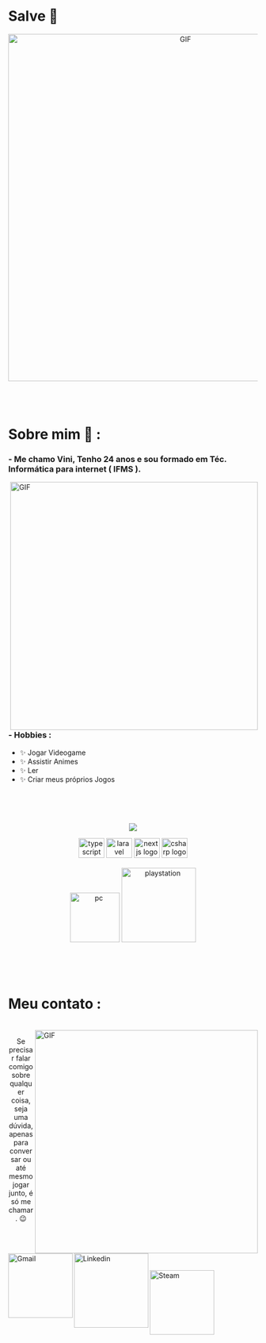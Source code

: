 # Salve 👋

<div align="center">
<img hight="300" width="700" alt="GIF" align="center" src="https://cdnb.artstation.com/p/assets/images/images/043/940/677/large/dao-trong-le-6.jpg?1638685801">
</div>

</br>
</br>
</br>

# Sobre mim 💬 :

### - Me chamo Vini, Tenho 24 anos e sou formado em Téc. Informática para internet ( IFMS ).

<img hight="400" width="500" alt="GIF" align="right" src="https://i.pinimg.com/564x/f3/c9/9c/f3c99cee1df6c431c8f77d6642916bd3.jpg">

### - Hobbies : 
- ✨ Jogar Videogame
- ✨ Assistir Animes
- ✨ Ler
- ✨ Criar meus próprios Jogos

</br>
</br>
</br>

<p align="center" >  
  <a href="https://github.com/devmarcosv/github-readme-stats"> 
<img  src="https://github-readme-stats.vercel.app/api?username=devmarcosv&&show_icons=true&theme=radical"/>
  </a>
  </p>

  <p align="center">

<!-- For more icons please follow  https://github.com/MikeCodesDotNET/ColoredBadges -->
<img src="https://cdn.jsdelivr.net/gh/devicons/devicon/icons/typescript/typescript-original.svg" height="40" width="52" alt="typescript logo"  />
<img src="https://cdn.jsdelivr.net/gh/devicons/devicon/icons/laravel/laravel-original.svg" height="40" width="52" alt="laravel logo"  />
<img src="https://cdn.jsdelivr.net/gh/devicons/devicon/icons/nextjs/nextjs-original.svg" height="40" width="52" alt="nextjs logo"  />
<img src="https://cdn.jsdelivr.net/gh/devicons/devicon/icons/csharp/csharp-original.svg" height="40" width="52" alt="csharp logo"  />


</br>
</br>
<img src="https://github.com/Xx-Ashutosh-xX/Xx-Ashutosh-xX/blob/master/assets/icons/pc.png" alt="pc" width="100" hight="50">
<img src="https://github.com/Xx-Ashutosh-xX/Xx-Ashutosh-xX/blob/master/assets/icons/playstation@3x.png" alt="playstation" width="150" hight="50">
</p>
</br>
</br>
</br>

# Meu contato :

<p>
 </br>


<img hight="320" width="450" align="right" alt="GIF" src="https://github.com/Xx-Ashutosh-xX/Xx-Ashutosh-xX/blob/master/assets/93195.gif">
<p align="center"> Se precisar falar comigo sobre qualquer coisa, seja uma dúvida, apenas para conversar ou até mesmo jogar junto, é só me chamar. 😉
</p>
</br>
<a href="devmarcosvinicius@gmail.com">
 <img align="left" alt="Gmail" width="130" hight="100" src="https://github.com/Xx-Ashutosh-xX/Xx-Ashutosh-xX/blob/master/assets/icons/gmail.png" />
</a>
<a href="https://www.linkedin.com/in/marcos-vin%C3%ADcius-da-silva-santos-050973191/">
  <img align="left" alt="Linkedin" width="150" hight="100" src="https://github.com/Xx-Ashutosh-xX/Xx-Ashutosh-xX/blob/master/assets/icons/linkedin.png" />
</br>
</br>
</br>
</a>
<a href="https://steamcommunity.com/profiles/76561198182224539/">
  <img align="left" alt="Steam" width="130" hight="100" src="https://github.com/Xx-Ashutosh-xX/Xx-Ashutosh-xX/blob/master/assets/icons/steam.png" />
</a>
 </p>
 

</br>
</br>
</br>
</br>
</br>
</br>
</br>
